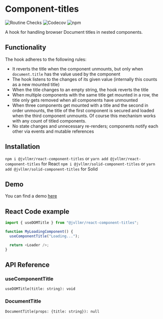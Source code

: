 # Component-titles

![Routine Checks](https://github.com/jvllmr/component-titles/actions/workflows/test.yml/badge.svg)
![Codecov](https://img.shields.io/codecov/c/github/jvllmr/component-titles?style=plastic)
![npm](https://img.shields.io/npm/dm/react-use-dom-title-hook?style=plastic)

A hook for handling browser Document titles in nested components.

## Functionality

The hook adheres to the following rules:

- It reverts the title when the component unmounts, but only when `document.title` has the value used by the component
- The hook listens to the changes of its given value (internally this counts as a new mounted title)
- When the title changes to an empty string, the hook reverts the title
- When multiple components with the same title get mounted in a row, the title only gets removed when all components have unmounted
- When three components get mounted with a title and the second in order unmounts, the title of the first component is secured and loaded when the third component unmounts. Of course this mechanism works with any count of titled components.
- No state changes and unnecessary re-renders; components notify each other via events and mutable references

## Installation

`npm i @jvllmr/react-component-titles` or `yarn add @jvllmr/react-component-titles` for React
`npm i @jvllmr/solid-component-titles` or `yarn add @jvllmr/solid-component-titles` for Solid

## Demo

You can find a demo [here](https://jvllmr.github.io/component-titles)

## React Code example

```typescript
import { useDOMTitle } from "@jvllmr/react-component-titles";

function MyLoadingComponent() {
  useComponentTitle("Loading...");

  return <Loader />;
}
```

## API Reference

### useComponentTitle

`useDOMTitle(title: string): void`

### DocumentTitle

`DocumentTitle(props: {title: string}): null`
